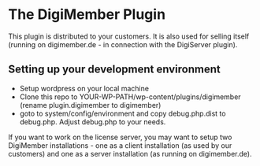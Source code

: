 # The DigiMember Plugin 

This plugin is distributed to your customers. It is also used for selling itself (running on digimember.de - in connection with the DigiServer plugin).

## Setting up your development environment
* Setup wordpress on your local machine
* Clone this repo to YOUR-WP-PATH/wp-content/plugins/digimember (rename plugin.digimember to digimember)
* goto to system/config/environment and copy debug.php.dist to debug.php. Adjust debug.php to your needs.

If you want to work on the license server, you may want to setup two DigiMember installations - one as a client installation (as used by our customers) and one as a server installation (as running on digimember.de).


